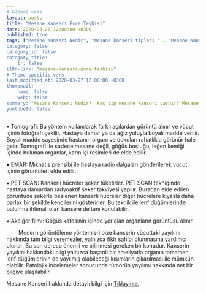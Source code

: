 ```yaml
---
# Global vars
layout: posts
title: "Mesane Kanseri Evre Teşhisi"
date: 2020-03-27 12:08:00 +0300
published: true
tags: ["Mesane Kanseri Nedir", "mesane kanseri tipleri " , "Mesane Kanseri neden olur" , "Mesane kanseri ve sigara", "Mesane Kanseri belirti", "Mesane kanseri teşhis", "Mesane kanseri evre", "Mesane kanseri tedavi", "Mesane kanseri ameliyatı", "Mesane kanseri kapalı ameliyatı" , "Mesane kanseri açık ameliyatı" , "Radikal sistektomi nedir", "Radikal sistektomi ameliyatı", "Radikal sistektomi", "Mesane Kanseri" , Bağırsaktan mesane yapılması", "Yapay mesane" , "Yapay mesane ameliyatı" , "Mesane kanseri radyoterapi" , "Mesane kanseri kemoterapi" , "Mesane kanseri ameliyatı komplikasyonları", " Mesane kanseri yan etkileri"]
category: false
category_id: false
category_title:
    tr: false
i18n-link: "mesane-kanseri-evre-teshisi"
# Theme specific vars
last_modified_at: 2020-03-27 12:08:00 +0300
thumbnail:
    name: false
    webp: false
summary: "Mesane Kanseri Nedir?  Kaç tip mesane kanseri vardır? Mesane kanseri ve sigara? Mesane Kanseri belirtileri? Mesane kanseri teşhisi? Mesane kanseri evreleri? Mesane kanseri tedavisi, Mesane kanseri ameliyatı, Radikal sistektomi nedir? Radikal sistektomi ameliyatı nasıl yapılır? Bağırsaktan mesane yapılması, Yapay mesane"
youtubeId: false
---
```


•	Tomografi: Bu yöntem kullanılarak farklı açılardan görüntü alınır ve vücut içinin fotoğrafı çekilir. Hastaya damar ya da ağız yoluyla boyalı madde verilir. Boyalı madde sayesinde hastanın organı ve dokuları rahatlıkla görünür hale gelir. Tomografi ile sadece mesane değil, göğüs boşluğu, leğen kemiği içinde bulunan organlar, karın içi resimleri de elde edilir.

•	EMAR: Mıknatıs prensibi ile hastaya radio dalgaları gönderilerek vücut içinin görüntüleri elde edilir.

•	PET SCAN: Kanserli hücreler şeker tüketirler. PET SCAN tekniğinde hastaya damardan radyoaktif şeker takviyesi yapılır. Buradan elde edilen görüntüde şekerle beslenen kanserli hücreler diğer hücrelere kıyasla daha parlak bir şekilde kendilerini gösterirler. Bu teknik ile lenf düğümlerinde bulunma ihtimali olan kansere de tanı konulabilir.

•	Akciğer filmi: Göğüs kafesinin içinde yer alan organların görüntüsü alınır.

&nbsp;&nbsp;&nbsp;&nbsp;&nbsp;&nbsp;&nbsp;&nbsp;Modern görüntüleme yöntemleri bize kanserin vücuttaki yayılımı hakkında tam bilgi veremezler, yalnızca fikir sahibi olunmasına yardımcı olurlar. Bu son derece önemli ve bilinmesi gereken bir konudur. Kanserin yayılımı hakkındaki bilgi yalnızca başarılı bir ameliyatla organın tamamen, lenf düğümlerinin de yayılmış olabileceği kısımların çıkarılması ile mümkün olabilir. Patolojik incelemeler sonucunda tümörün yayılımı hakkında net bir bilgiye ulaşılabilir.    

Mesane Kanseri hakkında detaylı bilgi için [Tıklayınız.](https://www.onoluroloji.com/mesane-kanseri)

